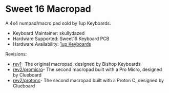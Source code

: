 # Sweet 16 Macropad

A 4x4 numpad/macro pad sold by 1up Keyboards.

* Keyboard Maintainer: skullydazed
* Hardware Supported: Sweet16 Keyboard PCB
* Hardware Availability: [1up Keyboards](https://1upkeyboards.com/)

Revisions:
* [rev1](./rev1/)- The original macropad, designed by Bishop Keyboards
* [rev2/promicro](./rev2/promicro)- The second macropad built with a Pro Micro, designed by Clueboard
* [rev2/protonc](./rev2/protonc)- The second macropad built with a Proton C, designed by Clueboard

